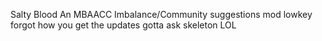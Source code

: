 Salty Blood
An MBAACC Imbalance/Community suggestions mod
lowkey forgot how you get the updates gotta ask skeleton LOL
